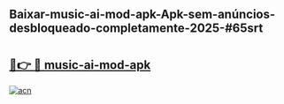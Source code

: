 ## Baixar-music-ai-mod-apk-Apk-sem-anúncios-desbloqueado-completamente-2025-#65srt

# <h2><a href="https://ainizakaria.my?title=music-ai-mod-apk&ref=22M">🔗👉 🔴 music-ai-mod-apk</a></h2>

[![acn](https://github.com/user-attachments/assets/0f9c940e-d8b0-45ae-aac7-cd30a18b3e1c)](https://ainizakaria.my?title=music-ai-mod-apk&ref=22M)

